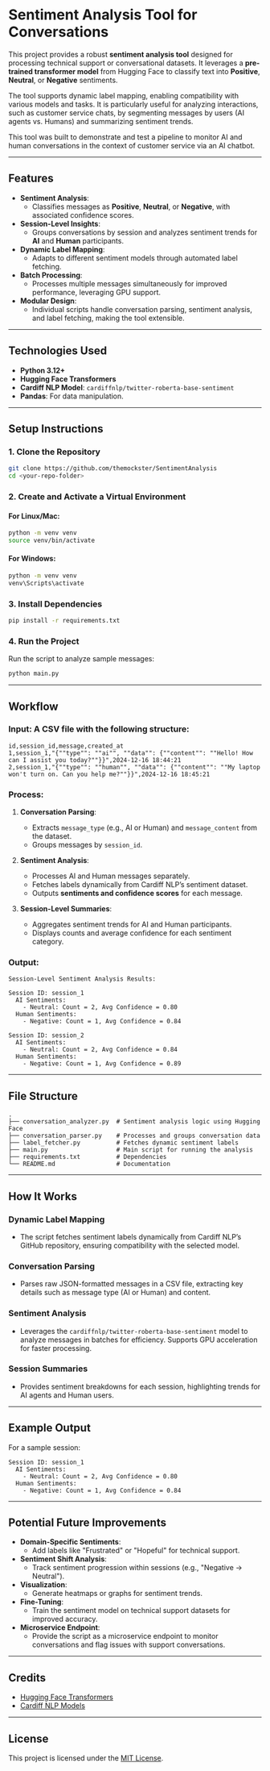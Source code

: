 # **Sentiment Analysis Tool for Conversations**

This project provides a robust **sentiment analysis tool** designed for processing technical support or conversational datasets. It leverages a **pre-trained transformer model** from Hugging Face to classify text into **Positive**, **Neutral**, or **Negative** sentiments.

The tool supports dynamic label mapping, enabling compatibility with various models and tasks. It is particularly useful for analyzing interactions, such as customer service chats, by segmenting messages by users (AI agents vs. Humans) and summarizing sentiment trends.

This tool was built to demonstrate and test a pipeline to monitor AI and human conversations in the context of customer service via an AI chatbot.

---

## **Features**

- **Sentiment Analysis**: 
   - Classifies messages as **Positive**, **Neutral**, or **Negative**, with associated confidence scores.
- **Session-Level Insights**: 
   - Groups conversations by session and analyzes sentiment trends for **AI** and **Human** participants.
- **Dynamic Label Mapping**: 
   - Adapts to different sentiment models through automated label fetching.
- **Batch Processing**: 
   - Processes multiple messages simultaneously for improved performance, leveraging GPU support.
- **Modular Design**: 
   - Individual scripts handle conversation parsing, sentiment analysis, and label fetching, making the tool extensible.

---

## **Technologies Used**

- **Python 3.12+**  
- **Hugging Face Transformers**  
- **Cardiff NLP Model**: `cardiffnlp/twitter-roberta-base-sentiment`  
- **Pandas**: For data manipulation.  

---

## **Setup Instructions**

### **1. Clone the Repository**
```bash
git clone https://github.com/themockster/SentimentAnalysis
cd <your-repo-folder>
```

### **2. Create and Activate a Virtual Environment**
#### For Linux/Mac:
```bash
python -m venv venv
source venv/bin/activate
```
#### For Windows:
```bash
python -m venv venv
venv\Scripts\activate
```

### **3. Install Dependencies**
```bash
pip install -r requirements.txt
```

### **4. Run the Project**
Run the script to analyze sample messages:
```bash
python main.py
```

---

## **Workflow**

### **Input**: A CSV file with the following structure:
```csv
id,session_id,message,created_at
1,session_1,"{""type"": ""ai"", ""data"": {""content"": ""Hello! How can I assist you today?""}}",2024-12-16 18:44:21
2,session_1,"{""type"": ""human"", ""data"": {""content"": ""My laptop won't turn on. Can you help me?""}}",2024-12-16 18:45:21
```

### **Process**:
1. **Conversation Parsing**:
   - Extracts `message_type` (e.g., AI or Human) and `message_content` from the dataset.
   - Groups messages by `session_id`.

2. **Sentiment Analysis**:
   - Processes AI and Human messages separately.
   - Fetches labels dynamically from Cardiff NLP’s sentiment dataset.
   - Outputs **sentiments and confidence scores** for each message.

3. **Session-Level Summaries**:
   - Aggregates sentiment trends for AI and Human participants.
   - Displays counts and average confidence for each sentiment category.

### **Output**:
```plaintext
Session-Level Sentiment Analysis Results:

Session ID: session_1
  AI Sentiments:
    - Neutral: Count = 2, Avg Confidence = 0.80
  Human Sentiments:
    - Negative: Count = 1, Avg Confidence = 0.84

Session ID: session_2
  AI Sentiments:
    - Neutral: Count = 2, Avg Confidence = 0.84
  Human Sentiments:
    - Negative: Count = 1, Avg Confidence = 0.89
```

---

## **File Structure**

```plaintext
.
├── conversation_analyzer.py  # Sentiment analysis logic using Hugging Face
├── conversation_parser.py    # Processes and groups conversation data
├── label_fetcher.py          # Fetches dynamic sentiment labels
├── main.py                   # Main script for running the analysis
├── requirements.txt          # Dependencies
└── README.md                 # Documentation
```

---

## **How It Works**

### **Dynamic Label Mapping**
- The script fetches sentiment labels dynamically from Cardiff NLP’s GitHub repository, ensuring compatibility with the selected model.

### **Conversation Parsing**
- Parses raw JSON-formatted messages in a CSV file, extracting key details such as message type (AI or Human) and content.

### **Sentiment Analysis**
- Leverages the `cardiffnlp/twitter-roberta-base-sentiment` model to analyze messages in batches for efficiency. Supports GPU acceleration for faster processing.

### **Session Summaries**
- Provides sentiment breakdowns for each session, highlighting trends for AI agents and Human users.

---

## **Example Output**

For a sample session:
```plaintext
Session ID: session_1
  AI Sentiments:
    - Neutral: Count = 2, Avg Confidence = 0.80
  Human Sentiments:
    - Negative: Count = 1, Avg Confidence = 0.84
```

---

## **Potential Future Improvements**

- **Domain-Specific Sentiments**:
   - Add labels like "Frustrated" or "Hopeful" for technical support.
- **Sentiment Shift Analysis**:
   - Track sentiment progression within sessions (e.g., "Negative → Neutral").
- **Visualization**:
   - Generate heatmaps or graphs for sentiment trends.
- **Fine-Tuning**:
   - Train the sentiment model on technical support datasets for improved accuracy.
- **Microservice Endpoint**:
   - Provide the script as a microservice endpoint to monitor conversations and flag issues with support conversations.

---

## **Credits**

- [Hugging Face Transformers](https://huggingface.co/)
- [Cardiff NLP Models](https://huggingface.co/cardiffnlp)

---

## **License**

This project is licensed under the [MIT License](https://opensource.org/licenses/MIT).
